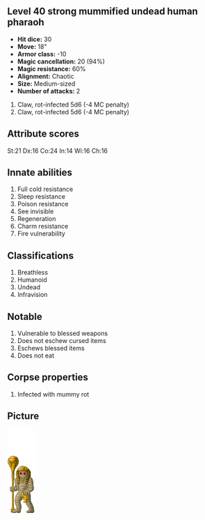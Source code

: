 ## Level 40 strong mummified undead human pharaoh

- **Hit dice:** 30
- **Move:** 18"
- **Armor class:** -10
- **Magic cancellation:** 20 (94%)
- **Magic resistance:** 60%
- **Alignment:** Chaotic
- **Size:** Medium-sized
- **Number of attacks:** 2
1. Claw, rot-infected 5d6 (-4 MC penalty)
2. Claw, rot-infected 5d6 (-4 MC penalty)

## Attribute scores

St:21 Dx:16 Co:24 In:14 Wi:16 Ch:16

## Innate abilities

1. Full cold resistance
2. Sleep resistance
3. Poison resistance
4. See invisible
5. Regeneration
6. Charm resistance
7. Fire vulnerability

## Classifications

1. Breathless
2. Humanoid
3. Undead
4. Infravision

## Notable

1. Vulnerable to blessed weapons
2. Does not eschew cursed items
3. Eschews blessed items
4. Does not eat

## Corpse properties

1. Infected with mummy rot

## Picture

![Greater mummy pharaoh](https://github.com/hyvanmielenpelit/GnollHackTileSet/blob/main/Monsters/greater_mummy_pharaoh/greater_mummy_pharaoh.png)
